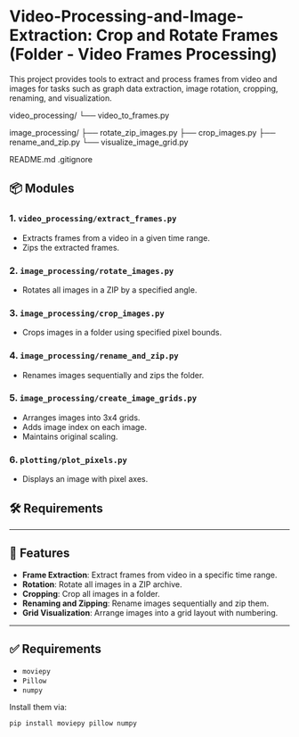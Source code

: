 # Video-Processing-and-Image-Extraction: Crop and Rotate Frames (Folder - Video Frames Processing)
This project provides tools to extract and process frames from video and images for tasks such as graph data extraction, image rotation, cropping, renaming, and visualization.

video_processing/
└── video_to_frames.py

image_processing/
├── rotate_zip_images.py
├── crop_images.py
├── rename_and_zip.py
└── visualize_image_grid.py

README.md
.gitignore


## 📦 Modules

### 1. `video_processing/extract_frames.py`
- Extracts frames from a video in a given time range.
- Zips the extracted frames.

### 2. `image_processing/rotate_images.py`
- Rotates all images in a ZIP by a specified angle.

### 3. `image_processing/crop_images.py`
- Crops images in a folder using specified pixel bounds.

### 4. `image_processing/rename_and_zip.py`
- Renames images sequentially and zips the folder.

### 5. `image_processing/create_image_grids.py`
- Arranges images into 3x4 grids.
- Adds image index on each image.
- Maintains original scaling.

### 6. `plotting/plot_pixels.py`
- Displays an image with pixel axes.

## 🛠 Requirements
---

## 🚀 Features

- **Frame Extraction**: Extract frames from video in a specific time range.
- **Rotation**: Rotate all images in a ZIP archive.
- **Cropping**: Crop all images in a folder.
- **Renaming and Zipping**: Rename images sequentially and zip them.
- **Grid Visualization**: Arrange images into a grid layout with numbering.

---

## ✅ Requirements

- `moviepy`
- `Pillow`
- `numpy`

Install them via:

```bash
pip install moviepy pillow numpy

